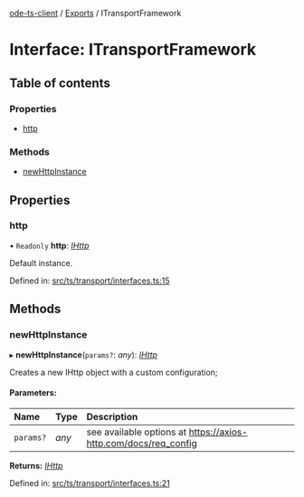 [ode-ts-client](../README.md) / [Exports](../modules.md) / ITransportFramework

# Interface: ITransportFramework

## Table of contents

### Properties

- [http](itransportframework.md#http)

### Methods

- [newHttpInstance](itransportframework.md#newhttpinstance)

## Properties

### http

• `Readonly` **http**: [*IHttp*](ihttp.md)

Default instance.

Defined in: [src/ts/transport/interfaces.ts:15](https://github.com/opendigitaleducation/ode-ts-client/blob/b81969a/src/ts/transport/interfaces.ts#L15)

## Methods

### newHttpInstance

▸ **newHttpInstance**(`params?`: *any*): [*IHttp*](ihttp.md)

Creates a new IHttp object with a custom configuration;

#### Parameters:

Name | Type | Description |
:------ | :------ | :------ |
`params?` | *any* | see available options at https://axios-http.com/docs/req_config    |

**Returns:** [*IHttp*](ihttp.md)

Defined in: [src/ts/transport/interfaces.ts:21](https://github.com/opendigitaleducation/ode-ts-client/blob/b81969a/src/ts/transport/interfaces.ts#L21)
